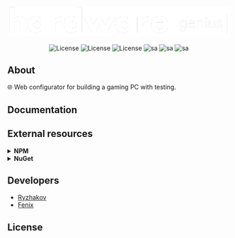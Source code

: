 <p align="center">
      <img src="https://github.com/pavel-ryzhakov/HardwareGenius/blob/master/HardwareGenius-SPA/hw-genius/src/assets/images/logos/logo.png?raw=true" width="500">
</p>

<p align="center">
      <img src="https://img.shields.io/badge/-Avocadoz-000000?logo=overleaf" alt="License">
      <img src="https://img.shields.io/badge/-React 18.0-5b5b5b?logo=react" alt="License">
      <img src="https://img.shields.io/badge/-7.0-512BD4?logo=dotnet" alt="License">
      <img src="https://img.shields.io/badge/-2022-5C2D91?logo=visualstudio" alt="sa">
      <img src="https://img.shields.io/badge/-Sass-5C2D91?logo=sass" alt="sa">
      <img src="https://img.shields.io/npm/v/npm.svg?logo=nodedotjs" alt="sa"> 
</p>

## About

🌐 Web configurator for building a gaming PC with testing.
## Documentation

## External resources
<details>
      <summary><b>NPM</b></summary>
      <p>
    <ul>
        <li>ReactiveSearch [npm install @appbaseio/reactivesearch]</li>
        <li>Font Awesome [npm i --save @fortawesome/fontawesome-svg-core]</li>            
    </ul>
</details>

<details>
      <summary><b>NuGet</b></summary>
      <p>
    <ul>
          <li>Entity Framework Core</li>
          <li>Npgsql.EntityFrameworkCore.PostgreSQL</li>
          <li>Serilog</li>
          <li>AutoMapper</li>
    </ul>
</details>


## Developers

- [Ryzhakov](https://github.com/pavel-ryzhakov)
- [Fenix](https://github.com/Fenix-NET)

## License
